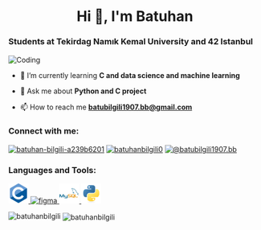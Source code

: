 <h1 align="center">Hi 👋, I'm Batuhan</h1>
<h3 align="Left">Students at Tekirdag Namık Kemal University and 42 Istanbul</h3>

<img align="center" alt="Coding" width="600" src="https://i.pinimg.com/originals/7d/07/a2/7d07a255678962d30d8717dcf5dbd266.gif">




- 🌱 I’m currently learning **C and data science and machine learning**

- 💬 Ask me about **Python and C project**

- 📫 How to reach me **batubilgili1907.bb@gmail.com**

<h3 align="left">Connect with me:</h3>
<p align="left">
<a href="https://linkedin.com/in/batuhan-bilgili-a239b6201" target="blank"><img align="center" src="https://raw.githubusercontent.com/rahuldkjain/github-profile-readme-generator/master/src/images/icons/Social/linked-in-alt.svg" alt="batuhan-bilgili-a239b6201" height="30" width="40" /></a>
<a href="https://instagram.com/batuhanbilgili0" target="blank"><img align="center" src="https://raw.githubusercontent.com/rahuldkjain/github-profile-readme-generator/master/src/images/icons/Social/instagram.svg" alt="batuhanbilgili0" height="30" width="40" /></a>
<a href="https://medium.com/@batubilgili1907.bb" target="blank"><img align="center" src="https://raw.githubusercontent.com/rahuldkjain/github-profile-readme-generator/master/src/images/icons/Social/medium.svg" alt="@batubilgili1907.bb" height="30" width="40" /></a>
</p>

<h3 align="left">Languages and Tools:</h3>
<p align="left"> <a href="https://www.cprogramming.com/" target="_blank" rel="noreferrer"> <img src="https://raw.githubusercontent.com/devicons/devicon/master/icons/c/c-original.svg" alt="c" width="40" height="40"/> </a> <a href="https://www.figma.com/" target="_blank" rel="noreferrer"> <img src="https://www.vectorlogo.zone/logos/figma/figma-icon.svg" alt="figma" width="40" height="40"/> </a> <a href="https://www.mysql.com/" target="_blank" rel="noreferrer"> <img src="https://raw.githubusercontent.com/devicons/devicon/master/icons/mysql/mysql-original-wordmark.svg" alt="mysql" width="40" height="40"/> </a> <a href="https://www.python.org" target="_blank" rel="noreferrer"> <img src="https://raw.githubusercontent.com/devicons/devicon/master/icons/python/python-original.svg" alt="python" width="40" height="40"/> </a> </p>

<p><img align="left" src="https://github-readme-stats.vercel.app/api/top-langs?username=batuhanbilgili&show_icons=true&theme=dark&text_color=8400db&bg_color=000000&locale=en&layout=compact" alt="batuhanbilgili" /></p>

<p>&nbsp;<img align="center" src="https://github-readme-stats.vercel.app/api?username=batuhanbilgili&show_icons=true&theme=dark&text_color=8400db&bg_color=000000&cache_seconds=1800&locale=en" alt="batuhanbilgili" /></p>

